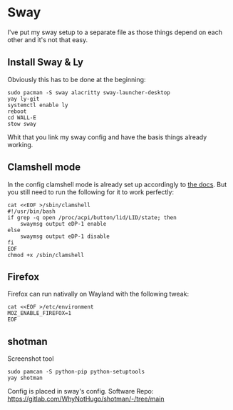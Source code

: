 # Sway
I've put my sway setup to a separate file as those things depend on each other and it's not that easy.

## Install Sway & Ly 
Obviously this has to be done at the beginning:

```
sudo pacman -S sway alacritty sway-launcher-desktop
yay ly-git
systemctl enable ly
reboot
cd WALL-E
stow sway
```

Whit that you link my sway config and have the basis things already working.

## Clamshell mode
In the config clamshell mode is already set up accordingly to [the docs](https://github.com/swaywm/sway/wiki#clamshell-mode). But you still need to run the following for it to work perfectly:


```
cat <<EOF >/sbin/clamshell
#!/usr/bin/bash
if grep -q open /proc/acpi/button/lid/LID/state; then
    swaymsg output eDP-1 enable
else
    swaymsg output eDP-1 disable
fi
EOF
chmod +x /sbin/clamshell
```

## Firefox
Firefox can run nativally on Wayland with the following tweak:

```
cat <<EOF >/etc/environment
MOZ_ENABLE_FIREFOX=1
EOF
```

## shotman
Screenshot tool

```
sudo pamcan -S python-pip python-setuptools
yay shotman
```

Config is placed in sway's config. 
Software Repo: https://gitlab.com/WhyNotHugo/shotman/-/tree/main
